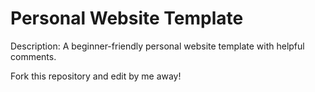 # Personal Website Template

Description: A beginner-friendly personal website template with helpful comments.

Fork this repository and edit by me away!
